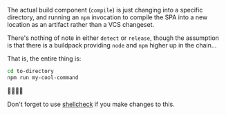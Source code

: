 The actual build component (`compile`) is just changing into a specific directory, and running an `npm` invocation to compile the SPA into a new location as an artifact rather than a VCS changeset.

There's nothing of note in either `detect` or `release`, though the assumption is that there is a buildpack providing `node` and `npm` higher up in the chain...

That is, the entire thing is:

```bash
cd to-directory
npm run my-cool-command
```

🤨😮‍😮‍💨

Don't forget to use [shellcheck](https://www.shellcheck.net/) if you make changes to this.
